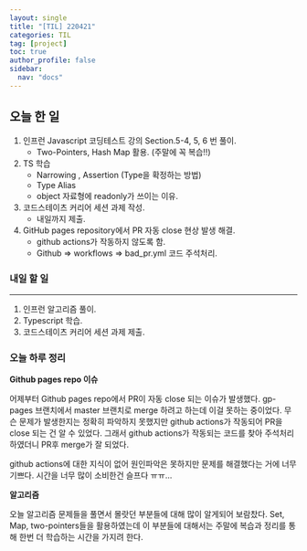 ```yaml
---
layout: single
title: "[TIL] 220421"
categories: TIL
tag: [project]
toc: true
author_profile: false
sidebar:
  nav: "docs"
---
```


## 오늘 한 일

1. 인프런 Javascript 코딩테스트 강의 Section.5-4, 5, 6 번 풀이.
   - Two-Pointers, Hash Map 활용. (주말에 꼭 복습!!)
2. TS 학습
   - Narrowing , Assertion (Type을 확정하는 방법)
   - Type Alias
   - object 자료형에 readonly가 쓰이는 이유.
3. 코드스테이츠 커리어 세션 과제 작성.
   - 내일까지 제출.
4. GitHub pages repository에서 PR 자동 close 현상 발생 해결.
   - github actions가 작동하지 않도록 함.
   - Github => workflows => bad_pr.yml 코드 주석처리.

### 내일 할 일

---

1. 인프런 알고리즘 풀이.
2. Typescript 학습.
3. 코드스테이츠 커리어 세션 과제 제출.

### 오늘 하루 정리

**Github pages repo 이슈**

어제부터 Github pages repo에서 PR이 자동 close 되는 이슈가 발생했다.
gp-pages 브랜치에서 master 브랜치로 merge 하려고 하는데 이걸 못하는 중이었다.
무슨 문제가 발생한지는 정확히 파악하지 못했지만 github actions가 작동되어 PR을 close 되는 건 알 수 있었다. 그래서 github actions가 작동되는 코드를 찾아 주석처리 하였더니 PR후 merge가 잘 되었다. 

github actions에 대한 지식이 없어 원인파악은 못하지만 문제를 해결했다는 거에 너무 기쁘다.
시간을 너무 많이 소비한건 슬프다 ㅠㅠ...

**알고리즘**

오늘 알고리즘 문제들을 풀면서 몰랏던 부분들에 대해 많이 알게되어 보람찼다.
Set, Map, two-pointers들을 활용하였는데 이 부분들에 대해서는 주말에 복습과 정리를 통해 한번 더 학습하는 시간을 가지려 한다.
